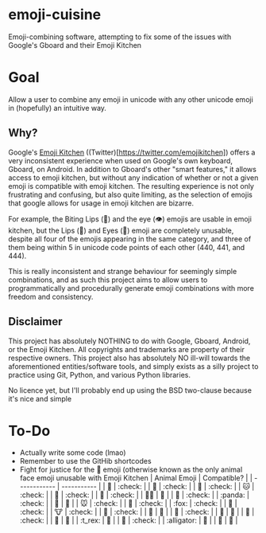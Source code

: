 # emoji-cuisine
Emoji-combining software, attempting to fix some of the issues with Google's Gboard and their Emoji Kitchen

# Goal
Allow a user to combine any emoji in unicode with any other unicode emoji in (hopefully) an intuitive way.

## Why?
Google's [Emoji Kitchen](https://www.google.com/search?q=emoji+kitchen) ((Twitter)[https://twitter.com/emojikitchen]) offers a very inconsistent experience when used on Google's own keyboard, Gboard, on Android. In addition to Gboard's other "smart features," it allows access to emoji kitchen, but without any indication of whether or not a given emoji is compatible with emoji kitchen. The resulting experience is not only frustrating and confusing, but also quite limiting, as the selection of emojis that google allows for usage in emoji kitchen are bizarre.

For example, the Biting Lips (🫦) and the eye (👁️) emojis are usable in emoji kitchen, but the Lips (👄) and Eyes (👀) emoji are completely unusable, despite all four of the emojis appearing in the same category, and three of them being within 5 in unicode code points of each other (440, 441, and 444).

This is really inconsistent and strange behaviour for seemingly simple combinations, and as such this project aims to allow users to programmatically and procedurally generate emoji combinations with more freedom and consistency.

## Disclaimer
This project has absolutely NOTHING to do with Google, Gboard, Android, or the Emoji Kitchen. All copyrights and trademarks are property of their respective owners. This project also has absolutely NO ill-will towards the aforementioned entities/software tools, and simply exists as a silly project to practice using Git, Python, and various Python libraries.

No licence yet, but I'll probably end up using the BSD two-clause because it's nice and simple

# To-Do
- Actually write some code (lmao)
- Remember to use the GitHib shortcodes
- Fight for justice for the :hamster: emoji (otherwise known as the only animal face emoji unusable with Emoji Kitchen
| Animal Emoji | Compatible? |
| ------------ | ----------- |
| :monkey: | :check: |
| :lion: | :check: |
| :tiger: | :check: |
| :cat: | :check: |
| :dog: | :check: |
| :bear: | :check: |
| :polar_bear: | :no_entry_sign: |
| :koala: | :check: |
| :panda: | :check: |
| :hamster: | :no_entry_sign: |
| :mouse: | :check: |
| :rabbit: | :check: |
| :fox: | :check: |
| :raccoon: | :check: |
| :cow: | :check: |
| :pig: | :check: |
| :zebra: | :no_entry_sign: |
| :unicorn: | :check: |
| :horse: | :no_entry_sign: |
| :frog: | :check: |
| :lizard: | :no_entry_sign: |
| :t_rex: | :no_entry_sign: |
| :turtle: | :check: |
| :alligator: | :no_entry_sign: |
| :snake: | :no_entry_sign: |
